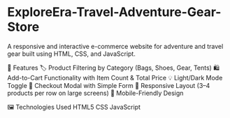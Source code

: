 # ExploreEra-Travel-Adventure-Gear-Store
A responsive and interactive e-commerce website for adventure and travel gear built using HTML, CSS, and JavaScript.

🔧 Features
🏷️ Product Filtering by Category (Bags, Shoes, Gear, Tents)
🛍️ Add-to-Cart Functionality with Item Count & Total Price
💡 Light/Dark Mode Toggle
🧾 Checkout Modal with Simple Form
🎯 Responsive Layout (3–4 products per row on large screens)
📱 Mobile-Friendly Design

🖼️ Technologies Used
HTML5 
CSS
JavaScript 
